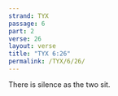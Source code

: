 ```yaml
---
strand: TYX
passage: 6
part: 2
verse: 26
layout: verse
title: "TYX 6:26"
permalink: /TYX/6/26/
---
```

There is silence as the two sit.
